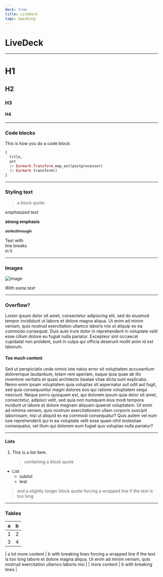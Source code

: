 ```yaml
---
deck: true
title: LiveDeck
tags: Speaking
---
```


# LiveDeck

---

# H1

## H2

### H3

#### H4

---

### Code blocks

This is how you do a code block:

```elixir
{
  title,
  ast
  |> Earmark.Transform.map_ast(postprocessor)
  |> Earmark.transform()
}
```

---

### Styling text

> a block quote.

*emphasized text*

**strong emphasis**

~~strikethrough~~

Text with  
line breaks  
in it

---

### Images

![image](images/Tärnättholmarna.jpg)

*With some text*

---

### Overflow?

Lorem ipsum dolor sit amet, consectetur adipiscing elit, sed do eiusmod tempor incididunt ut labore et dolore magna aliqua. Ut enim ad minim veniam, quis nostrud exercitation ullamco laboris nisi ut aliquip ex ea commodo consequat. Duis aute irure dolor in reprehenderit in voluptate velit esse cillum dolore eu fugiat nulla pariatur. Excepteur sint occaecat cupidatat non proident, sunt in culpa qui officia deserunt mollit anim id est laborum.

#### Too much content

Sed ut perspiciatis unde omnis iste natus error sit voluptatem accusantium doloremque laudantium, totam rem aperiam, eaque ipsa quae ab illo inventore veritatis et quasi architecto beatae vitae dicta sunt explicabo. Nemo enim ipsam voluptatem quia voluptas sit aspernatur aut odit aut fugit, sed quia consequuntur magni dolores eos qui ratione voluptatem sequi nesciunt. Neque porro quisquam est, qui dolorem ipsum quia dolor sit amet, consectetur, adipisci velit, sed quia non numquam eius modi tempora incidunt ut labore et dolore magnam aliquam quaerat voluptatem. Ut enim ad minima veniam, quis nostrum exercitationem ullam corporis suscipit laboriosam, nisi ut aliquid ex ea commodi consequatur? Quis autem vel eum iure reprehenderit qui in ea voluptate velit esse quam nihil molestiae consequatur, vel illum qui dolorem eum fugiat quo voluptas nulla pariatur?

---

#### Lists

1. This is a list item.
    > containing a block quote

* List
  * sublist
  * test

> and a slightly longer block quote forcing a wrapped line if the text is too long

---

### Tables

| a   |   b   |
| --- | :---: |
| 1   |   2   |
| 3   |   4   |

| a lot more content   |   b with breaking lines forcing a wrapped line if the text is too long labore et dolore magna aliqua. Ut enim ad minim veniam, quis nostrud exercitation ullamco laboris nisi  |
| more content   |   b with breaking lines   |
